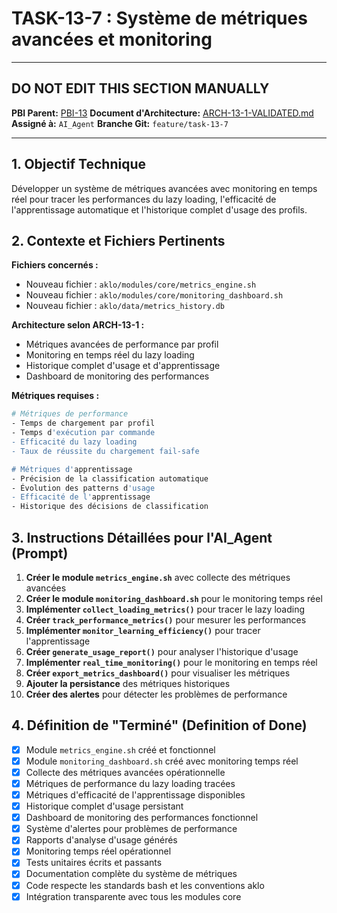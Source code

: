 # TASK-13-7 : Système de métriques avancées et monitoring

---

## DO NOT EDIT THIS SECTION MANUALLY

**PBI Parent:** [PBI-13](../00-pbi/PBI-13-PROPOSED.md)
**Document d'Architecture:** [ARCH-13-1-VALIDATED.md](../02-architecture/ARCH-13-1-VALIDATED.md)
**Assigné à:** `AI_Agent`
**Branche Git:** `feature/task-13-7`

---

## 1. Objectif Technique

Développer un système de métriques avancées avec monitoring en temps réel pour tracer les performances du lazy loading, l'efficacité de l'apprentissage automatique et l'historique complet d'usage des profils.

## 2. Contexte et Fichiers Pertinents

**Fichiers concernés :**
- Nouveau fichier : `aklo/modules/core/metrics_engine.sh`
- Nouveau fichier : `aklo/modules/core/monitoring_dashboard.sh`
- Nouveau fichier : `aklo/data/metrics_history.db`

**Architecture selon ARCH-13-1 :**
- Métriques avancées de performance par profil
- Monitoring en temps réel du lazy loading
- Historique complet d'usage et d'apprentissage
- Dashboard de monitoring des performances

**Métriques requises :**
```bash
# Métriques de performance
- Temps de chargement par profil
- Temps d'exécution par commande
- Efficacité du lazy loading
- Taux de réussite du chargement fail-safe

# Métriques d'apprentissage
- Précision de la classification automatique
- Évolution des patterns d'usage
- Efficacité de l'apprentissage
- Historique des décisions de classification
```

## 3. Instructions Détaillées pour l'AI_Agent (Prompt)

1. **Créer le module `metrics_engine.sh`** avec collecte des métriques avancées
2. **Créer le module `monitoring_dashboard.sh`** pour le monitoring temps réel
3. **Implémenter `collect_loading_metrics()`** pour tracer le lazy loading
4. **Créer `track_performance_metrics()`** pour mesurer les performances
5. **Implémenter `monitor_learning_efficiency()`** pour tracer l'apprentissage
6. **Créer `generate_usage_report()`** pour analyser l'historique d'usage
7. **Implémenter `real_time_monitoring()`** pour le monitoring en temps réel
8. **Créer `export_metrics_dashboard()`** pour visualiser les métriques
9. **Ajouter la persistance** des métriques historiques
10. **Créer des alertes** pour détecter les problèmes de performance

## 4. Définition de "Terminé" (Definition of Done)

- [x] Module `metrics_engine.sh` créé et fonctionnel
- [x] Module `monitoring_dashboard.sh` créé avec monitoring temps réel
- [x] Collecte des métriques avancées opérationnelle
- [x] Métriques de performance du lazy loading tracées
- [x] Métriques d'efficacité de l'apprentissage disponibles
- [x] Historique complet d'usage persistant
- [x] Dashboard de monitoring des performances fonctionnel
- [x] Système d'alertes pour problèmes de performance
- [x] Rapports d'analyse d'usage générés
- [x] Monitoring temps réel opérationnel
- [x] Tests unitaires écrits et passants
- [x] Documentation complète du système de métriques
- [x] Code respecte les standards bash et les conventions aklo
- [x] Intégration transparente avec tous les modules core